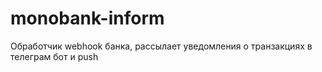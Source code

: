 # monobank-inform
 Обработчик webhook банка, рассылает уведомления о транзакциях в телеграм бот и push
